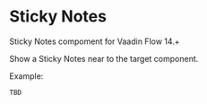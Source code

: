 # Sticky Notes
Sticky Notes compoment for Vaadin Flow 14.+  

Show a Sticky Notes near to the target component.

Example:

```Java
TBD
```

